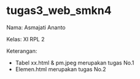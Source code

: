 # tugas3_web_smkn4

<p>Nama: Asmajati Ananto</p>
<p>Kelas: XI RPL 2</p>
<p>Keterangan:</p>
<ul>
  <li>Tabel xx.html & pm.jpeg merupakan tugas No.1</li>
  <li>Elemen.html merupakan tugas No.2</li>
</<ul>

